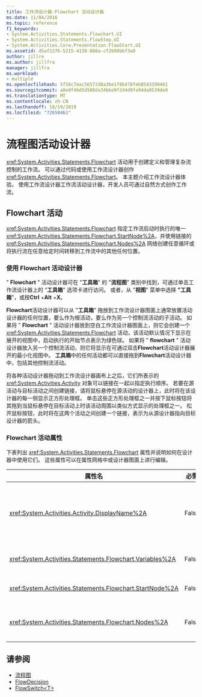 ```yaml
---
title: 工作流设计器-Flowchart 活动设计器
ms.date: 11/04/2016
ms.topic: reference
f1_keywords:
- System.Activities.Statements.Flowchart.UI
- System.Activities.Statements.FlowStep.UI
- System.Activities.Core.Presentation.FlowStart.UI
ms.assetid: d5af2276-5215-4138-880a-cf2b90bbf3a0
author: jillre
ms.author: jillfra
manager: jillfra
ms.workload:
- multiple
ms.openlocfilehash: 5f56c7eac56572d8a3be1f8b478feb0543390481
ms.sourcegitcommit: a8e8f4bd5d508da34bbe9f2d4d9fa94da0539de0
ms.translationtype: MT
ms.contentlocale: zh-CN
ms.lasthandoff: 10/19/2019
ms.locfileid: "72650461"
---
```

# <a name="flowchart-activity-designer"></a>流程图活动设计器

<xref:System.Activities.Statements.Flowchart> 活动用于创建定义和管理复杂流控制的工作流。 可以通过代码或使用工作流设计器创作 <xref:System.Activities.Statements.Flowchart>。 本主题介绍工作流设计器体验。 使用工作流设计器工作流活动设计器，开发人员可通过自然方式创作工作流。

## <a name="the-flowchart-activity"></a>Flowchart 活动

<xref:System.Activities.Statements.Flowchart> 指定工作流启动时执行的唯一 <xref:System.Activities.Statements.Flowchart.StartNode%2A>，并使用链接的 <xref:System.Activities.Statements.Flowchart.Nodes%2A> 网络创建任意循环或将执行流在任意给定时间转移到工作流中的其他任何位置。

### <a name="using-the-flowchart-activity-designer"></a>使用 Flowchart 活动设计器

" **Flowchart** " 活动设计器可在 "**工具箱**" 的 "**流程图**" 类别中找到，可通过单击工作流设计器上的 "**工具箱**" 选项卡进行访问。 或者，从 "**视图**" 菜单中选择 **"工具箱**"，或按**Ctrl** +**Alt** +**X**。

**Flowchart**活动设计器可以从 "**工具箱**" 拖放到工作流设计器图面上通常放置活动设计器的任何位置，要么作为根活动，要么作为另一个控制流活动的子活动。 如果将 " **Flowchart** " 活动设计器放到空白工作流设计器图面上，则它会创建一个 <xref:System.Activities.Statements.Flowchart> 活动，该活动默认情况下显示在展开的视图中，启动执行的开始节点表示为绿色球。 如果将 " **flowchart** " 活动设计器放入另一个控制流活动，则它将显示在可通过双击**Flowchart**活动设计器展开的最小化视图中。 **工具箱**中的任何活动都可以直接拖到**Flowchart**活动设计器中，包括其他控制流活动。

将各种活动设计器拖动到工作流设计器画布上之后，它们所表示的 <xref:System.Activities.Activity> 对象可以链接在一起以指定执行顺序。 若要在源活动与目标活动之间创建链接，请将鼠标悬停在源活动的设计器上，此时将在该设计器的每一侧显示正方形处理框。 单击这些正方形处理框之一并按下鼠标按钮将其拖到当鼠标悬停在目标活动上时该活动周围以类似方式显示的处理框之一。 松开鼠标按钮，此时将在这两个活动之间创建一个链接，表示为从源设计器指向目标设计器的箭头。

### <a name="flowchart-activity-properties"></a>Flowchart 活动属性

下表列出 <xref:System.Activities.Statements.Flowchart> 属性并说明如何在设计器中使用它们。 这些属性可以在属性网格中或设计器图面上进行编辑。

|属性名|必需|用法|
|-|--------------|-|
|<xref:System.Activities.Activity.DisplayName%2A>|False|指定活动设计器在标头中的显示名称。 默认值为 Flowchart。 该值可以在 "**属性**" 窗口中编辑，也可以直接在活动设计器标头中编辑。<br /><br /> 虽然 <xref:System.Activities.Activity.DisplayName%2A> 不是绝对必需的，但最好使用该属性。|
|<xref:System.Activities.Statements.Flowchart.Variables%2A>|False|作用范围在此 <xref:System.Activities.Statements.Flowchart> 内以在其子活动间共享状态的变量的集合。|
|<xref:System.Activities.Statements.Flowchart.StartNode%2A>|False|在 <xref:System.Activities.Statements.FlowNode> 启动时执行的 <xref:System.Activities.Statements.Flowchart>。|
|<xref:System.Activities.Statements.Flowchart.Nodes%2A>|False|包含 <xref:System.Activities.Statements.FlowNode> 中的 <xref:System.Activities.Statements.Flowchart> 对象的集合。|

## <a name="see-also"></a>请参阅

- [流程图](../workflow-designer/flowchart-activity-designers.md)
- [FlowDecision](../workflow-designer/flowdecision-activity-designer.md)
- [FlowSwitch\<T>](../workflow-designer/flowswitch-t-activity-designer.md)